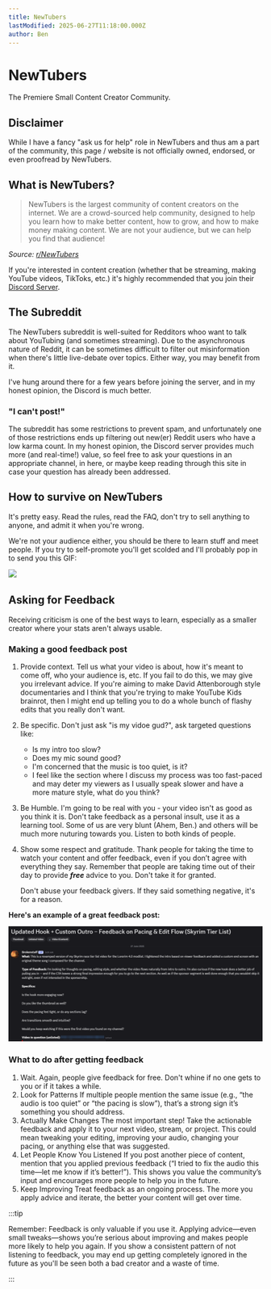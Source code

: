 ```yaml
---
title: NewTubers
lastModified: 2025-06-27T11:18:00.000Z
author: Ben
---
```

# NewTubers

The Premiere Small Content Creator Community.

## Disclaimer

While I have a fancy "ask us for help" role in NewTubers and thus am a part of the community, this page / website is not officially owned, endorsed, or even proofread by NewTubers.

## What is NewTubers?

> NewTubers is the largest community of content creators on the internet. We are a crowd-sourced help community, designed to help you learn how to make better content, how to grow, and how to make money making content. We are not your audience, but we can help you find that audience!

_Source:_ [_r/NewTubers_](https://www.reddit.com/r/NewTubers/wiki/faq/#wiki_.251C_what_is_newtubers.3F)

If you're interested in content creation (whether that be streaming, making YouTube videos, TikToks, etc.) it's highly recommended that you join their [Discord Server](https://discord.gg/NewTubers).

## The Subreddit

The NewTubers subreddit is well-suited for Redditors whoo want to talk about YouTubing (and sometimes streaming). Due to the asynchronous nature of Reddit, it can be sometimes difficult to filter out misinformation when there's little live-debate over topics. Either way, you may benefit from it.

I've hung around there for a few years before joining the server, and in my honest opinion, the Discord is much better.

### "I can't post!"

The subreddit has some restrictions to prevent spam, and unfortunately one of those restrictions ends up filtering out new(er) Reddit users who have a low karma count. In my honest opinion, the Discord server provides much more (and real-time!) value, so feel free to ask your questions in an appropriate channel, in here, or maybe keep reading through this site in case your question has already been addressed.

## How to survive on NewTubers

It's pretty easy. Read the rules, read the FAQ, don't try to sell anything to anyone, and admit it when you're wrong.

We're not your audience either, you should be there to learn stuff and meet people. If you try to self-promote you'll get scolded and I'll probably pop in to send you this GIF:

![](/media/Ben%20no%20self%20promo.gif)

## Asking for Feedback

Receiving criticism is one of the best ways to learn, especially as a smaller creator where your stats aren't always usable. 

### Making a good feedback post

1. Provide context.
    Tell us what your video is about, how it's meant to come off, who your audience is, etc.
    If you fail to do this, we may give you irrelevant advice. If you're aiming to make David Attenborough style documentaries and I think that you're trying to make YouTube Kids brainrot, then I might end up telling you to do a whole bunch of flashy edits that you really don't want.

2. Be specific.
    Don't just ask "is my vidoe gud?", ask targeted questions like:
    - Is my intro too slow?
    - Does my mic sound good?
    - I'm concerned that the music is too quiet, is it?
    - I feel like the section where I discuss my process was too fast-paced and may deter my viewers as I usually speak slower and have a more mature style, what do you think?

3. Be Humble.
    I'm going to be real with you - your video isn't as good as you think it is. Don't take feedback as a personal insult, use it as a learning tool. 
    Some of us are very blunt (Ahem, Ben.) and others will be much more nuturing towards you. Listen to both kinds of people.

4. Show some respect and gratitude. 
    Thank people for taking the time to watch your content and offer feedback, even if you don’t agree with everything they say. Remember that people are taking time out of their day to provide ***free*** advice to you. Don't take it for granted.

    Don't abuse your feedback givers. If they said something negative, it's for a reason. 

**Here's an example of a __great__ feedback post:**

![](/media/great-feedback-example.png)

### What to do after getting feedback

1. Wait.
    Again, people give feedback for free. Don't whine if no one gets to you or if it takes a while.
2. Look for Patterns
    If multiple people mention the same issue (e.g., “the audio is too quiet” or “the pacing is slow”), that’s a strong sign it’s something you should address.
3. Actually Make Changes
    The most important step! Take the actionable feedback and apply it to your next video, stream, or project. This could mean tweaking your editing, improving your audio, changing your pacing, or anything else that was suggested.  
4. Let People Know You Listened
    If you post another piece of content, mention that you applied previous feedback (“I tried to fix the audio this time—let me know if it’s better!”). This shows you value the community’s input and encourages more people to help you in the future.  
5. Keep Improving
    Treat feedback as an ongoing process. The more you apply advice and iterate, the better your content will get over time.

:::tip

Remember: Feedback is only valuable if you use it. Applying advice—even small tweaks—shows you’re serious about improving and makes people more likely to help you again. If you show a consistent pattern of not listening to feedback, you may end up getting completely ignored in the future as you'll be seen both a bad creator and a waste of time.

:::
